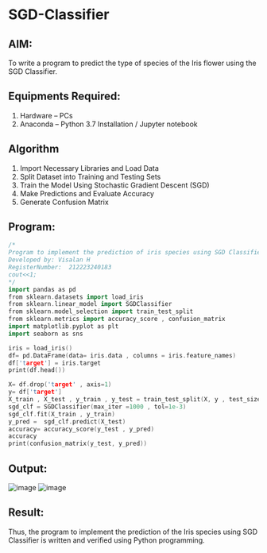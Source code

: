 # SGD-Classifier
## AIM:
To write a program to predict the type of species of the Iris flower using the SGD Classifier.

## Equipments Required:
1. Hardware – PCs
2. Anaconda – Python 3.7 Installation / Jupyter notebook

## Algorithm
1. Import Necessary Libraries and Load Data
2. Split Dataset into Training and Testing Sets
3. Train the Model Using Stochastic Gradient Descent (SGD)
4. Make Predictions and Evaluate Accuracy
5. Generate Confusion Matrix

## Program:
```cpp
/*
Program to implement the prediction of iris species using SGD Classifier.
Developed by: Visalan H
RegisterNumber:  212223240183
cout<<1;
*/
import pandas as pd
from sklearn.datasets import load_iris
from sklearn.linear_model import SGDClassifier
from sklearn.model_selection import train_test_split
from sklearn.metrics import accuracy_score , confusion_matrix
import matplotlib.pyplot as plt
import seaborn as sns

iris = load_iris()
df= pd.DataFrame(data= iris.data , columns = iris.feature_names)
df['target'] = iris.target
print(df.head())

X= df.drop('target' , axis=1)
y= df['target']
X_train , X_test , y_train , y_test = train_test_split(X, y , test_size=0.2 , random_state=42)
sgd_clf = SGDClassifier(max_iter =1000 , tol=1e-3)
sgd_clf.fit(X_train , y_train)
y_pred =  sgd_clf.predict(X_test) 
accuracy= accuracy_score(y_test , y_pred)
accuracy
print(confusion_matrix(y_test, y_pred)) 
```

## Output:
![image](https://github.com/user-attachments/assets/9bece90a-5246-4098-81d7-539fb656fa1e)
![image](https://github.com/user-attachments/assets/06b1b496-a7c5-496a-ba8f-9a1892923f24)

## Result:
Thus, the program to implement the prediction of the Iris species using SGD Classifier is written and verified using Python programming.
